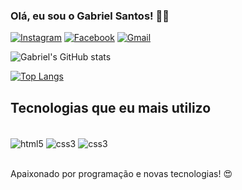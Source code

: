 ### Olá, eu sou o Gabriel Santos! 🧑‍💻

[![Instagram](https://img.shields.io/badge/Instagram-E4405F?style=for-the-badge&logo=instagram&logoColor=white)](https://www.instagram.com/gabrielsantos2080/) 
[![Facebook](https://img.shields.io/badge/Facebook-1877F2?style=for-the-badge&logo=facebook&logoColor=white
)](https://www.facebook.com/profile.php?id=100006164253612)
[![Gmail](https://img.shields.io/badge/Gmail-D14836?style=for-the-badge&logo=gmail&logoColor=white
)](mailto:gabriel.oliveira20500@gmail.com)

![Gabriel's GitHub stats](https://github-readme-stats.vercel.app/api?username=gabriel-santos18&theme=blue-green)

[![Top Langs](https://github-readme-stats.vercel.app/api/top-langs/?username=gabriel-santos18)](https://github.com/anuraghazra/github-readme-stats)

## Tecnologias que eu mais utilizo

<div style="display: inline_block"><br/>
  <img align="center" alt="html5" src="https://img.shields.io/badge/HTML5-E34F26?style=for-the-badge&logo=html5&logoColor=white">
  <img align="center" alt="css3" src="https://img.shields.io/badge/CSS3-1572B6?style=for-the-badge&logo=css3&logoColor=white">
  <img align="center" alt="css3" src="https://img.shields.io/badge/JavaScript-F7DF1E?style=for-the-badge&logo=javascript&logoColor=black">

</div> <br>

Apaixonado por programação e novas tecnologias! 😍
